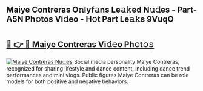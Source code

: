 ## Maiye Contreras O𝚗lyf𝚊ns Le𝚊𝚔ed N𝚞𝚍es - Part-A5N Ph𝚘tos Vi𝚍eo - H𝚘t Part Le𝚊𝚔s 9VuqO

# <h2><a href="http://hfdve7q.feru.top/?c=Maiye+Contreras">🔗 👉 🔴 Maiye Contreras Vi𝚍𝚎o Ph𝚘t𝚘𝚜</a></h2>

[![Maiye Contreras Nu𝚍𝚎s](https://i.imgur.com/0TWrTi3.gif)](http://hfdve7q.feru.top/?c=Maiye+Contreras)
Social media personality Maiye Contreras, recognized for sharing lifestyle and dance content, including dance trend performances and mini vlogs. Public figures Maiye Contreras can be role models for both positive and negative behaviors. 
